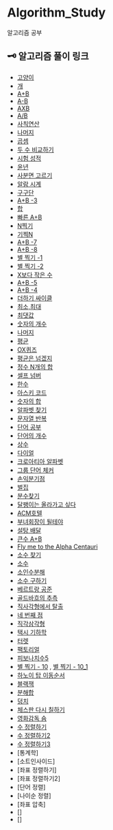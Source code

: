 # Algorithm_Study
알고리즘 공부

## 🗝 알고리즘 풀이 링크
- [고양이](https://github.com/cbq3737/Algorithm_Study/blob/c59352afb1e5b469bd32c0f1b6012fa4be9d1843/src/step1/num_10171.java)
- [개](https://github.com/cbq3737/Algorithm_Study/blob/c59352afb1e5b469bd32c0f1b6012fa4be9d1843/src/step1/num_10172.java)
- [A+B](https://github.com/cbq3737/Algorithm_Study/blob/master/src/step1/num_1000.java)
- [A-B](https://github.com/cbq3737/Algorithm_Study/blob/master/src/step1/num_1001.java)
- [AXB](https://github.com/cbq3737/Algorithm_Study/blob/master/src/step1/num_10998.java)
- [A/B](https://github.com/cbq3737/Algorithm_Study/blob/master/src/step1/num_1008.java)
- [사칙연산](https://github.com/cbq3737/Algorithm_Study/blob/master/src/step1/num_10869.java)
- [나머지](https://github.com/cbq3737/Algorithm_Study/blob/master/src/step1/num_10430.java)
- [곱셈](https://github.com/cbq3737/Algorithm_Study/blob/master/src/step1/num_2588.java)
- [두 수 비교하기](https://github.com/cbq3737/Algorithm_Study/blob/master/src/step2/num_1330.java)
- [시험 성적](https://github.com/cbq3737/Algorithm_Study/blob/master/src/step2/num_9498.java)
- [윤년](https://github.com/cbq3737/Algorithm_Study/blob/master/src/step2/num_2753.java)
- [사분면 고르기](https://github.com/cbq3737/Algorithm_Study/blob/master/src/step2/num_14681.java)
- [알람 시계](https://github.com/cbq3737/Algorithm_Study/blob/master/src/step2/num_2884.java)
- [구구단](https://github.com/cbq3737/Algorithm_Study/blob/master/src/step3/num_2739.java)
- [A+B -3](https://github.com/cbq3737/Algorithm_Study/blob/master/src/step3/num_10950.java)
- [합](https://github.com/cbq3737/Algorithm_Study/blob/master/src/step3/num_8393.java)
- [빠른 A+B](https://github.com/cbq3737/Algorithm_Study/blob/master/src/step3/num_15552.java)
- [N찍기](https://github.com/cbq3737/Algorithm_Study/blob/master/src/step3/num_2741.java)
- [기찍N](https://github.com/cbq3737/Algorithm_Study/blob/master/src/step3/num_2742.java)
- [A+B -7](https://github.com/cbq3737/Algorithm_Study/blob/master/src/step3/num_11021.java)
- [A+B -8](https://github.com/cbq3737/Algorithm_Study/blob/master/src/step3/num_11022.java)
- [별 찍기 -1](https://github.com/cbq3737/Algorithm_Study/blob/master/src/step3/num_2438.java)
- [별 찍기 -2](https://github.com/cbq3737/Algorithm_Study/blob/master/src/step3/num_2439.java)
- [X보다 작은 수](https://github.com/cbq3737/Algorithm_Study/blob/master/src/step3/num_10871.java)
- [A+B -5](https://github.com/cbq3737/Algorithm_Study/blob/master/src/step4/num_10952.java)
- [A+B -4](https://github.com/cbq3737/Algorithm_Study/blob/master/src/step4/num_10951.java)
- [더하기 싸이클](https://github.com/cbq3737/Algorithm_Study/blob/master/src/step4/num_1110.java)
- [최소,최대](https://github.com/cbq3737/Algorithm_Study/blob/master/src/step5/num_10818.java)
- [최댓값](https://github.com/cbq3737/Algorithm_Study/blob/master/src/step5/num_2562.java)
- [숫자의 개수](https://github.com/cbq3737/Algorithm_Study/blob/master/src/step5/num_2577.java)
- [나머지](https://github.com/cbq3737/Algorithm_Study/blob/master/src/step5/num_3052.java)
- [평균](https://github.com/cbq3737/Algorithm_Study/blob/master/src/step5/num_1546.java)
- [OX퀴즈](https://github.com/cbq3737/Algorithm_Study/blob/master/src/step5/num_8958.java)
- [평균은 넘겠지](https://github.com/cbq3737/Algorithm_Study/blob/master/src/step5/num_4344.java)
- [정수 N개의 합](https://github.com/cbq3737/Algorithm_Study/blob/master/src/step6/num_15596.java)
- [셀프 넘버](https://github.com/cbq3737/Algorithm_Study/blob/master/src/step6/num_4673.java)
- [한수](https://github.com/cbq3737/Algorithm_Study/blob/master/src/step6/num_1065.java)
- [아스키 코드](https://github.com/cbq3737/Algorithm_Study/blob/master/src/step7/num_11654.java)
- [숫자의 합](https://github.com/cbq3737/Algorithm_Study/blob/master/src/step7/num_11720.java)
- [알파벳 찾기](https://github.com/cbq3737/Algorithm_Study/blob/master/src/step7/num_10809.java)
- [문자열 반복](https://github.com/cbq3737/Algorithm_Study/blob/master/src/step7/num_2675.java)
- [단어 공부](https://github.com/cbq3737/Algorithm_Study/blob/master/src/step7/num_1157.java)
- [단어의 개수](https://github.com/cbq3737/Algorithm_Study/blob/master/src/step7/num_1152.java)
- [상수](https://github.com/cbq3737/Algorithm_Study/blob/master/src/step7/num_2908.java)
- [다이얼](https://github.com/cbq3737/Algorithm_Study/blob/master/src/step7/num_5622.java)
- [크로아티아 알파벳](https://github.com/cbq3737/Algorithm_Study/blob/master/src/step7/num_2941.java)
- [그룹 단어 체커](https://github.com/cbq3737/Algorithm_Study/blob/master/src/step7/num_1316.java)
- [손익분기점](https://github.com/cbq3737/Algorithm_Study/blob/master/src/step8/num_1712.java)
- [벌집](https://github.com/cbq3737/Algorithm_Study/blob/master/src/step8/num_2292.java)
- [분수찾기](https://github.com/cbq3737/Algorithm_Study/blob/master/src/step8/num_1093.java)
- [달팽이는 올라가고 싶다](https://github.com/cbq3737/Algorithm_Study/blob/master/src/step8/num_2869.java)
- [ACM호텔](https://github.com/cbq3737/Algorithm_Study/blob/master/src/step8/num_10250.java)
- [부녀회장이 될테야](https://github.com/cbq3737/Algorithm_Study/blob/master/src/step8/num_2775.java)
- [설탕 배달](https://github.com/cbq3737/Algorithm_Study/blob/master/src/step8/num_2839.java)
- [큰수 A+B](https://github.com/cbq3737/Algorithm_Study/blob/master/src/step8/num_10757.java)
- [Fly me to the Alpha Centauri](https://github.com/cbq3737/Algorithm_Study/blob/master/src/step8/num_1011.java)
- [소수 찾기](https://github.com/cbq3737/Algorithm_Study/blob/master/src/step9/num_1978.java)
- [소수](https://github.com/cbq3737/Algorithm_Study/blob/master/src/step9/num_2581.java)
- [소인수분해](https://github.com/cbq3737/Algorithm_Study/blob/master/src/step9/num_11653.java)
- [소수 구하기](https://github.com/cbq3737/Algorithm_Study/blob/master/src/step9/num_1929.java)
- [베르트랑 공준](https://github.com/cbq3737/Algorithm_Study/blob/master/src/step9/num_4948.java)
- [골드바흐의 추측](https://github.com/cbq3737/Algorithm_Study/blob/master/src/step9/num_9020.java)
- [직사각형에서 탈출](https://github.com/cbq3737/Algorithm_Study/blob/master/src/step9/num_1085.java)
- [네 번째 점](https://github.com/cbq3737/Algorithm_Study/blob/master/src/step9/num_3009.java)
- [직각삼각형](https://github.com/cbq3737/Algorithm_Study/blob/master/src/step9/num_4153.java)
- [택시 기하학](https://github.com/cbq3737/Algorithm_Study/blob/master/src/step9/num_3053.java)
- [터렛](https://github.com/cbq3737/Algorithm_Study/blob/master/src/step9/num_1002.java)
- [팩토리얼](https://github.com/cbq3737/Algorithm_Study/blob/master/src/step10/num_10872.java)
- [피보나치수5](https://github.com/cbq3737/Algorithm_Study/blob/master/src/step10/num_10870.java)
- [별 찍기 - 10](https://github.com/cbq3737/Algorithm_Study/blob/master/src/step10/num_2447.java) , [별 찍기 - 10_1](https://github.com/cbq3737/Algorithm_Study/blob/master/src/step10/num_2477_1.java)
- [하노이 탑 이동순서](https://github.com/cbq3737/Algorithm_Study/blob/master/src/step10/num_11729.java)
- [블랙잭](https://github.com/cbq3737/Algorithm_Study/blob/master/src/step11/num_2798.java)
- [분해합](https://github.com/cbq3737/Algorithm_Study/blob/master/src/step11/num_2231.java)
- [덩치](https://github.com/cbq3737/Algorithm_Study/blob/master/src/step11/num_7568.java)
- [체스판 다시 칠하기](https://github.com/cbq3737/Algorithm_Study/blob/master/src/step11/num_1018.java)
- [영화감독 숌](https://github.com/cbq3737/Algorithm_Study/blob/master/src/step11/num_1436.java)
- [수 정렬하기](https://github.com/cbq3737/Algorithm_Study/blob/master/src/step12/num_2750.java)
- [수 정렬하기2](https://github.com/cbq3737/Algorithm_Study/blob/master/src/step12/num_2751.java)
- [수 정렬하기3](https://github.com/cbq3737/Algorithm_Study/blob/master/src/step12/num_10989.java)
- [통계학]
- [소트인사이드]
- [좌표 정렬하기]
- [좌표 정렬하기2]
- [단어 정렬]
- [나이순 정렬]
- [좌표 압축]
- []
- []
